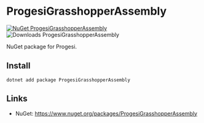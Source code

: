 # ProgesiGrasshopperAssembly

[![NuGet ProgesiGrasshopperAssembly](https://img.shields.io/nuget/v/ProgesiGrasshopperAssembly.svg)](https://www.nuget.org/packages/ProgesiGrasshopperAssembly)
![Downloads ProgesiGrasshopperAssembly](https://img.shields.io/nuget/dt/ProgesiGrasshopperAssembly)


<!-- PROGESI:BODY:START -->
NuGet package for Progesi.

## Install
`dotnet add package ProgesiGrasshopperAssembly`

## Links
- NuGet: https://www.nuget.org/packages/ProgesiGrasshopperAssembly
<!-- PROGESI:BODY:END -->
